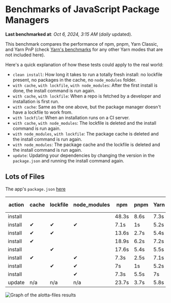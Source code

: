 # Benchmarks of JavaScript Package Managers

**Last benchmarked at**: _Oct 6, 2024, 3:15 AM_ (_daily_ updated).

This benchmark compares the performance of npm, pnpm, Yarn Classic, and Yarn PnP (check [Yarn's benchmarks](https://yarnpkg.com/benchmarks) for any other Yarn modes that are not included here).

Here's a quick explanation of how these tests could apply to the real world:

- `clean install`: How long it takes to run a totally fresh install: no lockfile present, no packages in the cache, no `node_modules` folder.
- `with cache`, `with lockfile`, `with node_modules`: After the first install is done, the install command is run again.
- `with cache`, `with lockfile`: When a repo is fetched by a developer and installation is first run.
- `with cache`: Same as the one above, but the package manager doesn't have a lockfile to work from.
- `with lockfile`: When an installation runs on a CI server.
- `with cache`, `with node_modules`: The lockfile is deleted and the install command is run again.
- `with node_modules`, `with lockfile`: The package cache is deleted and the install command is run again.
- `with node_modules`: The package cache and the lockfile is deleted and the install command is run again.
- `update`: Updating your dependencies by changing the version in the `package.json` and running the install command again.

## Lots of Files

The app's `package.json` [here](https://github.com/pnpm/pnpm.io/blob/main/benchmarks/fixtures/alotta-files/package.json)

| action  | cache | lockfile | node_modules| npm | pnpm | Yarn | Yarn PnP |
| ---     | ---   | ---      | ---         | --- | ---  | ---  | ---      |
| install |       |          |             | 48.3s | 8.6s | 7.3s | 3.5s |
| install | ✔     | ✔        | ✔           | 7.1s | 1s | 5.2s | n/a |
| install | ✔     | ✔        |             | 13.6s | 2.7s | 5.4s | 1.3s |
| install | ✔     |          |             | 18.9s | 6.2s | 7.2s | 2.9s |
| install |       | ✔        |             | 17.6s | 5.4s | 5.5s | 1.3s |
| install | ✔     |          | ✔           | 7.3s | 2.5s | 7.1s | n/a |
| install |       | ✔        | ✔           | 7s | 1s | 5.2s | n/a |
| install |       |          | ✔           | 7.3s | 5.5s | 7s | n/a |
| update  | n/a | n/a | n/a | 23.7s | 3.7s | 5.8s | 3s |

<img alt="Graph of the alotta-files results" src="/img/benchmarks/alotta-files.svg" />